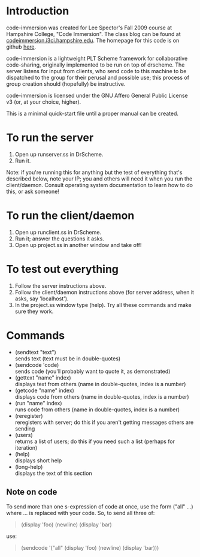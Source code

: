 Introduction
============

code-immersion was created for Lee Spector's Fall 2009 course at Hampshire College, "Code Immersion". The class blog can be found at [codeimmersion.i3ci.hampshire.edu](http://codeimmersion.i3ci.hampshire.edu/). The homepage for this code is on github [here](http://github.com/ianmcorvidae/code-immersion).

code-immersion is a lightweight PLT Scheme framework for collaborative code-sharing, originally implemented to be run on top of drscheme. The server listens for input from clients, who send code to this machine to be dispatched to the group for their perusal and possible use; this process of group creation should (hopefully) be instructive. 

code-immersion is licensed under the GNU Affero General Public License v3 (or, at your choice, higher).

This is a minimal quick-start file until a proper manual can be created.

To run the server
=================

1. Open up runserver.ss in DrScheme.
2. Run it.

Note: if you're running this for anything but the test of everything that's described below, note your IP; you and others will need it when you run the client/daemon. Consult operating system documentation to learn how to do this, or ask someone!

To run the client/daemon
========================

1. Open up runclient.ss in DrScheme.
2. Run it; answer the questions it asks.
3. Open up project.ss in another window and take off!

To test out everything
======================

1. Follow the server instructions above.
2. Follow the client/daemon instructions above (for server address, when it asks, say 'localhost').
3. In the project.ss window type (help). Try all these commands and make sure they work.

Commands
========

+ (sendtext "text")  
   sends text (text must be in double-quotes)
+ (sendcode 'code)  
   sends code (you'll probably want to quote it, as demonstrated)
+ (gettext "name" index)  
   displays text from others (name in double-quotes, index is a number)
+ (getcode "name" index)  
   displays code from others (name in double-quotes, index is a number)
+ (run "name" index)  
   runs code from others (name in double-quotes, index is a number)
+ (reregister)  
   reregisters with server; do this if you aren't getting messages others are sending
+ (users)  
   returns a list of users; do this if you need such a list (perhaps for iteration)
+ (help)  
   displays short help
+ (long-help)  
   displays the text of this section

Note on code
------------

To send more than one s-expression of code at once, use the form ("all" ...) where ... is replaced with your code. So, to send all three of:
>(display 'foo)
>(newline)
>(display 'bar)  

use:
>(sendcode '("all" (display 'foo) (newline) (display 'bar)))
